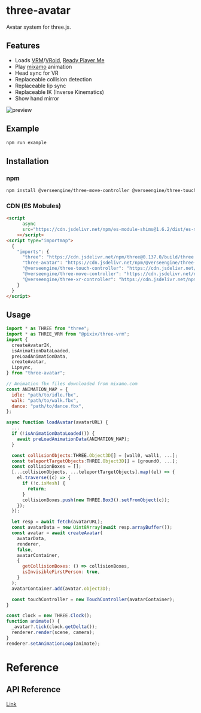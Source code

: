 # three-avatar
 
Avatar system for three.js.

## Features
* Loads [VRM](https://vrm.dev/)/[VRoid](https://vroid.com/), [Ready Player Me](https://readyplayer.me/)
* Play [mixamo](https://www.mixamo.com/) animation
* Head sync for VR
* Replaceable collision detection
* Replaceable lip sync
* Replaceable IK (Inverse Kinematics)
* Show hand mirror

 ![preview](https://user-images.githubusercontent.com/20784450/211959656-70b52dad-d58e-4b10-86ac-8c38a4de1948.gif)

## Example
```bash
npm run example
```

## Installation
### npm
```bash
npm install @verseengine/three-move-controller @verseengine/three-touch-controller @verseengine/three-xr-controller @verseengine/three-avatar
```

### CDN (ES Mobules)
```html
<script
      async
      src="https://cdn.jsdelivr.net/npm/es-module-shims@1.6.2/dist/es-module-shims.min.js"
    ></script>
<script type="importmap">
  {
    "imports": {
      "three": "https://cdn.jsdelivr.net/npm/three@0.137.0/build/three.module.js",
      "three-avatar": "https://cdn.jsdelivr.net/npm/@verseengine/three-avatar@1.0.0/dist/esm/index.js",
      "@verseengine/three-touch-controller": "https://cdn.jsdelivr.net/npm/@verseengine/three-touch-controller@1.0.0/dist/esm/index.js",
      "@verseengine/three-move-controller": "https://cdn.jsdelivr.net/npm/@verseengine/three-move-controller@1.0.0/dist/esm/index.js",
      "@verseengine/three-xr-controller": "https://cdn.jsdelivr.net/npm/@verseengine/three-xr-controller@1.0.0/dist/esm/index.js"
    }
  }
</script>
```


## Usage
```javascript
import * as THREE from "three";
import * as THREE_VRM from "@pixiv/three-vrm";
import {
  createAvatarIK,
  isAnimationDataLoaded,
  preLoadAnimationData,
  createAvatar,
  Lipsync,
} from "three-avatar";

// Animation fbx files downloaded from mixamo.com
const ANIMATION_MAP = {
  idle: "path/to/idle.fbx",
  walk: "path/to/walk.fbx",
  dance: "path/to/dance.fbx",
};

async function loadAvatar(avatarURL) {
  ...
  if (!isAnimationDataLoaded()) {
    await preLoadAnimationData(ANIMATION_MAP);
  }

  const collisionObjects:THREE.Object3D[] = [wall0, wall1, ...];
  const teleportTargetObjects:THREE.Object3D[] = [ground0, ...];
  const collisionBoxes = [];
  [...collisionObjects, ...teleportTargetObjects].map((el) => {
    el.traverse((c) => {
      if (!c.isMesh) {
        return;
      }
      collisionBoxes.push(new THREE.Box3().setFromObject(c));
    });
  });

  let resp = await fetch(avatarURL);
  const avatarData = new Uint8Array(await resp.arrayBuffer());
  const avatar = await createAvatar(
    avatarData,
    renderer,
    false,
    avatarContainer,
    {
      getCollisionBoxes: () => collisionBoxes,
      isInvisibleFirstPerson: true,
    }
  );
  avatarContainer.add(avatar.object3D);

  const touchController = new TouchController(avatarContainer);
}

const clock = new THREE.Clock();
function animate() {
  _avatar?.tick(clock.getDelta());
  renderer.render(scene, camera);
}
renderer.setAnimationLoop(animate);
```

# Reference

## API Reference
[Link](docs/three-avatar.md)
